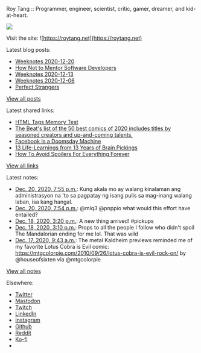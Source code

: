 Roy Tang :: Programmer, engineer, scientist, critic, gamer, dreamer, and kid-at-heart.

![](https://roytang.net/static/img/profile.jpg)

Visit the site: ![https://roytang.net](https://roytang.net)

Latest blog posts:

- [Weeknotes 2020-12-20](https://roytang.net/2020/12/weeknotes-2020-12-20/)
- [How Not to Mentor Software Developers](https://roytang.net/2020/12/how-not-to-mentor/)
- [Weeknotes 2020-12-13](https://roytang.net/2020/12/weeknotes-2020-12-13/)
- [Weeknotes 2020-12-06](https://roytang.net/2020/12/weeknotes-2020-12-06/)
- [Perfect Strangers](https://roytang.net/2020/12/perfect-strangers/)

[View all posts](https://roytang.net/blog)

Latest shared links:

- [HTML Tags Memory Test](https://roytang.net/2020/12/html-tags-memory-test/)
- [The Beat&#x27;s list of the 50 best comics of 2020 includes titles by seasoned creators and up-and-coming talents.](https://roytang.net/2020/12/the-beats-list-of-the-50-best-comics-of-2020-includes-titles-by-seasoned-creators-and-up-and-coming-/)
- [Facebook Is a Doomsday Machine](https://roytang.net/2020/12/facebook-is-a-doomsday-machine/)
- [13 Life-Learnings from 13 Years of Brain Pickings](https://roytang.net/2020/11/13-life-learnings-from-13-years-of-brain-pickings/)
- [How To Avoid Spoilers For Everything Forever](https://roytang.net/2020/11/how-to-avoid-spoilers-for-everything-forever/)

[View all links](https://roytang.net/links)

Latest notes:

- [Dec. 20, 2020, 7:55 p.m.](https://roytang.net/2020/12/1340868417394331648/): Kung akala mo ay walang kinalaman ang administrasyon na &#x27;to sa pagpatay ng isang pulis sa mag-inang walang laban, isa kang hangal.
- [Dec. 20, 2020, 7:54 p.m.](https://roytang.net/2020/12/1340868156378660864/): @mlq3 @pnppio what would this effort have entailed?
- [Dec. 18, 2020, 3:20 p.m.](https://roytang.net/2020/12/1340074409961222146/): A new thing arrived! #pickups
- [Dec. 18, 2020, 3:10 p.m.](https://roytang.net/2020/12/1340072060886765568/): Props to all the people I follow who didn&#x27;t spoil The Mandalorian ending for me lol. That was wild
- [Dec. 17, 2020, 9:43 a.m.](https://roytang.net/2020/12/1339627168947601408/): The metal Kaldheim previews reminded me of my favorite Lotus Cobra is Evil comic: https://mtgcolorpie.com/2010/09/26/lotus-cobra-is-evil-rock-on/ by @houseofsixten via @mtgcolorpie

[View all notes](https://roytang.net/notes)

Elsewhere:

- [Twitter](https://twitter.com/roytang)
- [Mastodon](https://mastodon.technology/@roytang)
- [Twitch](https://twitch.tv/twitchyroy)
- [LinkedIn](https://www.linkedin.com/in/roytang)
- [Instagram](https://instagram.com/roytang0400)
- [Github](https://github.com/roytang)
- [Reddit](https://reddit.com/u/hungryroy)
- [Ko-fi](https://ko-fi.com/roytang)
- [](mailto:hello@roytang.net)